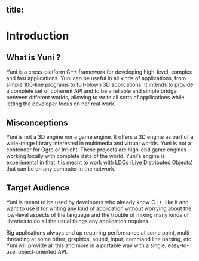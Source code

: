 title: 
---


Introduction
============


What is Yuni ?
--------------

Yuni is a cross-platform C++ framework for developing high-level, complex and
fast applications. Yuni can be useful in all kinds of applications, from simple
100-line programs to full-blown 3D applications.
It intends to provide a complete set of coherent API and to be a reliable and
simple bridge between different worlds, allowing to write all sorts of applications
while letting the developer focus on her real work.



Misconceptions
--------------

Yuni is not a 3D engine nor a game engine. It offers a 3D engine as part of a
wide-range library interested in multimedia and virtual worlds. Yuni is not a
contender for Ogre or Irrlicht. These projects are high-end game engines working
locally with complete data of the world.
Yuni's engine is experimental in that it is meant to work with
LDOs (Live Distributed Objects) that can be on any computer in the network.


Target Audience
---------------

Yuni is meant to be used by developers who already know C++, like it and want to
use it for writing any kind of application without worrying about the low-level
aspects of the language and the trouble of mixing many kinds of libraries to do
all the usual things any application requires.

Big applications always end up requiring performance at some point, multi-threading
at some other, graphics, sound, input, command line parsing, etc.
Yuni will provide all this and more in a portable way with a single, easy-to-use,
object-oriented API.


